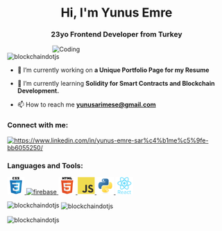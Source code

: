 <h1 align="center">Hi, I'm Yunus Emre</h1>
<h3 align="center">23yo Frontend Developer from Turkey</h3>
<img align="right" alt="Coding" width="400" src="http://img.gifmagazine.net/gifmagazine/images/704479/original.gif">

<p align="left"> <img src="https://komarev.com/ghpvc/?username=blockchaindotjs&label=Profile%20views&color=0e75b6&style=flat" alt="blockchaindotjs" /> </p>

- 🔭 I’m currently working on **a Unique Portfolio Page for my Resume**

- 🌱 I’m currently learning **Solidity for Smart Contracts and Blockchain Development.**

- 📫 How to reach me **yunusarimese@gmail.com**

<h3 align="left">Connect with me:</h3>
<p align="left">
<a href="https://www.linkedin.com/in/yunus-emre-sar%c4%b1me%c5%9fe-bb6055250/" target="blank"><img align="center" src="https://raw.githubusercontent.com/rahuldkjain/github-profile-readme-generator/master/src/images/icons/Social/linked-in-alt.svg" alt="https://www.linkedin.com/in/yunus-emre-sar%c4%b1me%c5%9fe-bb6055250/" height="30" width="40" /></a>
</p>

<h3 align="left">Languages and Tools:</h3>
<p align="left"> <a href="https://www.w3schools.com/css/" target="_blank" rel="noreferrer"> <img src="https://raw.githubusercontent.com/devicons/devicon/master/icons/css3/css3-original-wordmark.svg" alt="css3" width="40" height="40"/> </a> <a href="https://firebase.google.com/" target="_blank" rel="noreferrer"> <img src="https://www.vectorlogo.zone/logos/firebase/firebase-icon.svg" alt="firebase" width="40" height="40"/> </a> <a href="https://www.w3.org/html/" target="_blank" rel="noreferrer"> <img src="https://raw.githubusercontent.com/devicons/devicon/master/icons/html5/html5-original-wordmark.svg" alt="html5" width="40" height="40"/> </a> <a href="https://developer.mozilla.org/en-US/docs/Web/JavaScript" target="_blank" rel="noreferrer"> <img src="https://raw.githubusercontent.com/devicons/devicon/master/icons/javascript/javascript-original.svg" alt="javascript" width="40" height="40"/> </a> <a href="https://www.python.org" target="_blank" rel="noreferrer"> <img src="https://raw.githubusercontent.com/devicons/devicon/master/icons/python/python-original.svg" alt="python" width="40" height="40"/> </a> <a href="https://reactjs.org/" target="_blank" rel="noreferrer"> <img src="https://raw.githubusercontent.com/devicons/devicon/master/icons/react/react-original-wordmark.svg" alt="react" width="40" height="40"/> </a> </p>

<p><img align="left" src="https://github-readme-stats.vercel.app/api/top-langs?username=blockchaindotjs&show_icons=true&locale=en&layout=compact" alt="blockchaindotjs" /></p>

<p>&nbsp;<img align="center" src="https://github-readme-stats.vercel.app/api?username=blockchaindotjs&show_icons=true&locale=en" alt="blockchaindotjs" /></p>

<p><img align="center" src="https://github-readme-streak-stats.herokuapp.com/?user=blockchaindotjs&" alt="blockchaindotjs" /></p>
